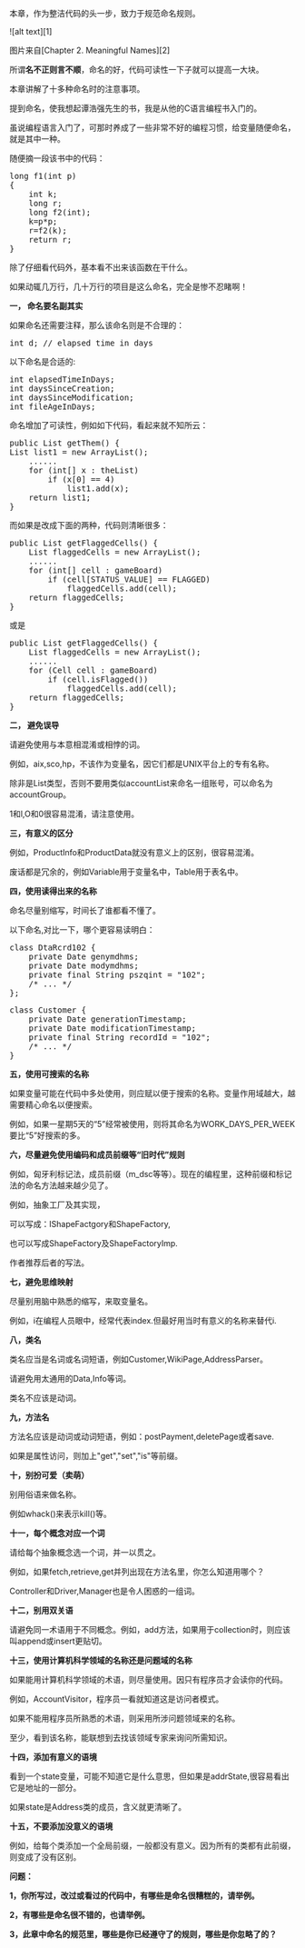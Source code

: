 本章，作为整洁代码的头一步，致力于规范命名规则。

![alt text][1]

图片来自[Chapter 2. Meaningful Names][2]

所谓**名不正则言不顺**，命名的好，代码可读性一下子就可以提高一大块。

本章讲解了十多种命名时的注意事项。

提到命名，使我想起谭浩强先生的书，我是从他的C语言编程书入门的。

虽说编程语言入门了，可那时养成了一些非常不好的编程习惯，给变量随便命名，就是其中一种。

随便摘一段该书中的代码：

<pre>
long f1(int p)
{
    int k;
    long r;
    long f2(int);
    k=p*p;
    r=f2(k);
    return r;
}
</pre>

除了仔细看代码外，基本看不出来该函数在干什么。

如果动辄几万行，几十万行的项目是这么命名，完全是惨不忍睹啊！

**一， 命名要名副其实**

如果命名还需要注释，那么该命名则是不合理的：
<pre>
int d; // elapsed time in days
</pre>

以下命名是合适的:
<pre>
int elapsedTimeInDays; 
int daysSinceCreation; 
int daysSinceModification; 
int fileAgeInDays;
</pre>

命名增加了可读性，例如如下代码，看起来就不知所云：
<pre>
public List<int[]> getThem() {
List<int[]> list1 = new ArrayList<int[]>(); 
    ......
    for (int[] x : theList)
        if (x[0] == 4) 
            list1.add(x);
    return list1; 
}
</pre>
而如果是改成下面的两种，代码则清晰很多：
<pre>
public List<int[]> getFlaggedCells() {
	List<int[]> flaggedCells = new ArrayList<int[]>(); 
	......
	for (int[] cell : gameBoard)
		if (cell[STATUS_VALUE] == FLAGGED) 
			flaggedCells.add(cell);
	return flaggedCells; 
}
</pre>
或是
<pre>
public List<Cell> getFlaggedCells() {
	List<Cell> flaggedCells = new ArrayList<Cell>(); 
	......
	for (Cell cell : gameBoard)
		if (cell.isFlagged()) 
			flaggedCells.add(cell);
	return flaggedCells; 
}
</pre>

**二， 避免误导**

请避免使用与本意相混淆或相悖的词。

例如，aix,sco,hp，不该作为变量名，因它们都是UNIX平台上的专有名称。

除非是List类型，否则不要用类似accountList来命名一组账号，可以命名为accountGroup。

1和l,O和0很容易混淆，请注意使用。

**三，有意义的区分**

例如，ProductInfo和ProductData就没有意义上的区别，很容易混淆。

废话都是冗余的，例如Variable用于变量名中，Table用于表名中。

**四，使用读得出来的名称**

命名尽量别缩写，时间长了谁都看不懂了。

以下命名,对比一下，哪个更容易读明白：
<pre>
class DtaRcrd102 {
	private Date genymdhms;
	private Date modymdhms;
	private final String pszqint = "102"; 
	/* ... */
};
</pre>
<pre>
class Customer {
	private Date generationTimestamp; 
	private Date modificationTimestamp;
	private final String recordId = "102"; 
	/* ... */
}
</pre>

**五，使用可搜索的名称**

如果变量可能在代码中多处使用，则应赋以便于搜索的名称。变量作用域越大，越需要精心命名以便搜索。

例如，如果一星期5天的“5”经常被使用，则将其命名为WORK_DAYS_PER_WEEK要比“5”好搜索的多。

**六，尽量避免使用编码和成员前缀等“旧时代”规则**

例如，匈牙利标记法，成员前缀（m_dsc等等）。现在的编程里，这种前缀和标记法的命名方法越来越少见了。

例如，抽象工厂及其实现，

可以写成：IShapeFactgory和ShapeFactory,

也可以写成ShapeFactory及ShapeFactoryImp.

作者推荐后者的写法。

**七，避免思维映射**

尽量别用脑中熟悉的缩写，来取变量名。

例如，i在编程人员眼中，经常代表index.但最好用当时有意义的名称来替代i.

**八，类名**

类名应当是名词或名词短语，例如Customer,WikiPage,AddressParser。

请避免用太通用的Data,Info等词。

类名不应该是动词。

**九，方法名**

方法名应该是动词或动词短语，例如：postPayment,deletePage或者save.

如果是属性访问，则加上"get","set","is"等前缀。

**十，别扮可爱（卖萌）**

别用俗语来做名称。

例如whack()来表示kill()等。

**十一，每个概念对应一个词**

请给每个抽象概念选一个词，并一以贯之。

例如，如果fetch,retrieve,get并列出现在方法名里，你怎么知道用哪个？

Controller和Driver,Manager也是令人困惑的一组词。

**十二，别用双关语**

请避免同一术语用于不同概念。例如，add方法，如果用于collection时，则应该叫append或insert更贴切。

**十三，使用计算机科学领域的名称还是问题域的名称**

如果能用计算机科学领域的术语，则尽量使用。因只有程序员才会读你的代码。

例如，AccountVisitor，程序员一看就知道这是访问者模式。

如果不能用程序员所熟悉的术语，则采用所涉问题领域来的名称。

至少，看到该名称，能联想到去找该领域专家来询问所需知识。

**十四，添加有意义的语境**

看到一个state变量，可能不知道它是什么意思，但如果是addrState,很容易看出它是地址的一部分。

如果state是Address类的成员，含义就更清晰了。

**十五，不要添加没意义的语境**

例如，给每个类添加一个全局前缀，一般都没有意义。因为所有的类都有此前缀，则变成了没有区别。

**问题：**

**1，你所写过，改过或看过的代码中，有哪些是命名很糟糕的，请举例。**

**2，有哪些是命名很不错的，也请举例。**

**3，此章中命名的规范里，哪些是你已经遵守了的规则，哪些是你忽略了的？**

